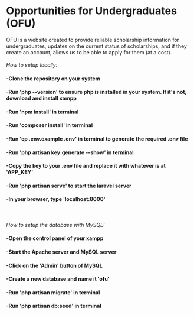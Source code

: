 <h1>Opportunities for Undergraduates (OFU)</h1>OFU is a website created to provide reliable scholarship information for undergraduates, updates on the current status of scholarships, and if they create an account, allows us to be able to apply for them (at a cost).
<br />
<br />
<i>How to setup locally:</i>
<h4>-Clone the repository on your system</h4>
<h4>-Run 'php --version' to ensure php is installed in your system. If it's not, download and install xampp</h4>
<h4>-Run 'npm install' in terminal</h4>
<h4>-Run 'composer install' in terminal</h4>
<h4>-Run 'cp .env.example .env' in terminal to generate the required .env file</h4>
<h4>-Run 'php artisan key:generate --show' in terminal</h4>
<h4>-Copy the key to your .env file and replace it with whatever is at 'APP_KEY'</h4>
<h4>-Run 'php artisan serve' to start the laravel server</h4>
<h4>-In your browser, type 'localhost:8000'</h4>
<br />
<br />
<i>How to setup the database with MySQL:</i>
<h4>-Open the control panel of your xampp</h4>
<h4>-Start the Apache server and MySQL server</h4>
<h4>-Click on the 'Admin' button of MySQL</h4>
<h4>-Create a new database and name it 'ofu'</h4>
<h4>-Run 'php artisan migrate' in terminal</h4>
<h4>-Run 'php artisan db:seed' in terminal</h4>
